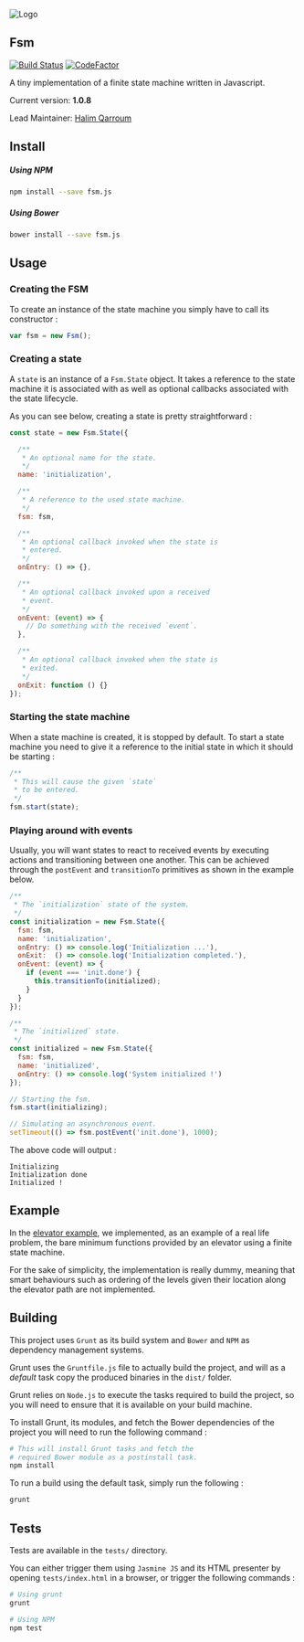 ![Logo](http://upload.wikimedia.org/wikipedia/commons/thumb/2/2a/CPT-FSM-abcd.svg/326px-CPT-FSM-abcd.svg.png)

## Fsm

[![Build Status](https://api.travis-ci.org/HQarroum/Fsm.svg?branch=master)](https://travis-ci.org/HQarroum/Fsm) [![CodeFactor](https://www.codefactor.io/repository/github/hqarroum/fsm/badge)](https://www.codefactor.io/repository/github/hqarroum/fsm)

A tiny implementation of a finite state machine written in Javascript.

Current version: **1.0.8**

Lead Maintainer: [Halim Qarroum](mailto:hqarroum@awox.com)

## Install

##### Using NPM

```bash
npm install --save fsm.js
```

##### Using Bower

```bash
bower install --save fsm.js
```

## Usage

### Creating the FSM

To create an instance of the state machine you simply have to call its constructor :

```javascript
var fsm = new Fsm();
```

### Creating a state

A `state` is an instance of a `Fsm.State` object. It takes a reference to the state machine it is associated with as well as optional callbacks associated with the state lifecycle.

As you can see below, creating a state is pretty straightforward :

```javascript
const state = new Fsm.State({

  /**
   * An optional name for the state.
   */
  name: 'initialization',

  /**
   * A reference to the used state machine.
   */
  fsm: fsm,

  /**
   * An optional callback invoked when the state is
   * entered.
   */
  onEntry: () => {},

  /**
   * An optional callback invoked upon a received
   * event.
   */
  onEvent: (event) => {
    // Do something with the received `event`.
  },

  /**
   * An optional callback invoked when the state is
   * exited.
   */
  onExit: function () {}
});
```

### Starting the state machine

When a state machine is created, it is stopped by default. To start a state machine you need to give it a reference to the initial state in which it should be starting :

```javascript
/**
 * This will cause the given `state`
 * to be entered.
 */
fsm.start(state);
```

### Playing around with events

Usually, you will want states to react to received events by executing actions and transitioning between one another. This can be achieved through the `postEvent` and `transitionTo` primitives as shown in the example below.

```javascript
/**
 * The `initialization` state of the system.
 */
const initialization = new Fsm.State({
  fsm: fsm,
  name: 'initialization',
  onEntry: () => console.log('Initialization ...'),
  onExit:  () => console.log('Initialization completed.'),
  onEvent: (event) => {
    if (event === 'init.done') {
      this.transitionTo(initialized);
    }
  }
});

/**
 * The `initialized` state.
 */
const initialized = new Fsm.State({
  fsm: fsm,
  name: 'initialized',
  onEntry: () => console.log('System initialized !')
});

// Starting the fsm.
fsm.start(initializing);

// Simulating an asynchronous event.
setTimeout(() => fsm.postEvent('init.done'), 1000);
```

The above code will output :

```
Initializing
Initialization done
Initialized !
```

## Example

In the [elevator example](https://github.com/HQarroum/Fsm/blob/master/examples/elevator/index.js), we implemented, as an example of a real life problem, the bare minimum functions provided by an elevator using a finite state machine.

For the sake of simplicity, the implementation is really dummy, meaning that smart behaviours such as ordering of the levels given their location along the elevator path are not implemented.

## Building

This project uses `Grunt` as its build system and `Bower` and `NPM` as dependency management systems.

Grunt uses the `Gruntfile.js` file to actually build the project, and will as a *default* task copy the produced binaries in the `dist/` folder.

Grunt relies on `Node.js` to execute the tasks required to build the project, so you will need to ensure that it is available on your build machine.

To install Grunt, its modules, and fetch the Bower dependencies of the project you will need to run the following command :

```bash
# This will install Grunt tasks and fetch the
# required Bower module as a postinstall task.
npm install
```

To run a build using the default task, simply run the following :

```bash
grunt
```

## Tests

Tests are available in the `tests/` directory.

You can either trigger them using `Jasmine JS` and its HTML presenter by opening `tests/index.html` in a browser, or trigger the
following commands :

```bash
# Using grunt
grunt

# Using NPM
npm test
```
